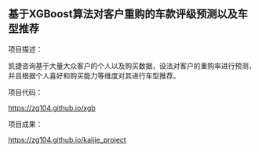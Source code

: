 ## 基于XGBoost算法对客户重购的车款评级预测以及车型推荐

项目描述：

凯捷咨询基于大量大众客户的个人以及购买数据，设法对客户的重购率进行预测，并且根据个人喜好和购买能力等维度对其进行车型推荐。

项目代码：

https://zg104.github.io/xgb


项目成果：

https://zg104.github.io/kaijie_project
